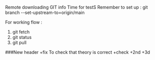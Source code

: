 Remote downloading GIT info
Time for testS
Remember to set up : 
git branch --set-upstream-to=origin/main

For working flow :
1. git fetch
2. git status
3. git pull

###New header +fix
To check that theory is correct
+check +2nd +3d
